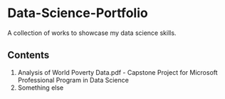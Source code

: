 # Data-Science-Portfolio
A collection of works to showcase my data science skills.

## Contents
1. Analysis of World Poverty Data.pdf - Capstone Project for Microsoft Professional Program in Data Science
2. Something else
